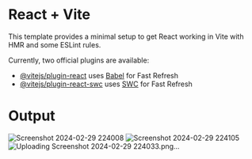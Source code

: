 # React + Vite

This template provides a minimal setup to get React working in Vite with HMR and some ESLint rules.

Currently, two official plugins are available:

- [@vitejs/plugin-react](https://github.com/vitejs/vite-plugin-react/blob/main/packages/plugin-react/README.md) uses [Babel](https://babeljs.io/) for Fast Refresh
- [@vitejs/plugin-react-swc](https://github.com/vitejs/vite-plugin-react-swc) uses [SWC](https://swc.rs/) for Fast Refresh


# Output
![Screenshot 2024-02-29 224008](https://github.com/Jasser-Mrabet/News-App/assets/141030883/8ab58ef8-e9d3-4a28-991b-6178c645de2a)
![Screenshot 2024-02-29 224105](https://github.com/Jasser-Mrabet/News-App/assets/141030883/53ff11ac-9b32-4700-9586-2c77188ab75d)
![Uploading Screenshot 2024-02-29 224033.png…]()
